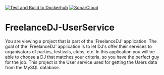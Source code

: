 [![Test and Build to Dockerhub](https://github.com/SteijnPloegmakers/FreelanceDJ-UserService/actions/workflows/dotnet.yml/badge.svg)](https://github.com/SteijnPloegmakers/FreelanceDJ-UserService/actions/workflows/dotnet.yml)
[![SonarCloud](https://github.com/SteijnPloegmakers/FreelanceDJ-UserService/actions/workflows/main.yml/badge.svg)](https://github.com/SteijnPloegmakers/FreelanceDJ-UserService/actions/workflows/main.yml)

# FreelanceDJ-UserService

You are viewing a project that is part of the 'FreelanceDJ' application. The goal of the 'FreelanceDJ' application is to let DJ's offer their services to organisators of parties, festivals, clubs, etc. In this application you will be able to choose a DJ that matches your criteria, so you have the perfect guy for the job. This project is the User service used for getting the Users data from the MySQL database.
